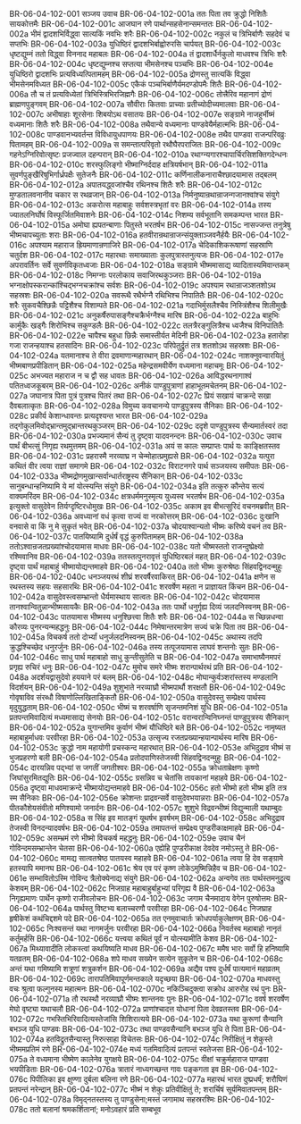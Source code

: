 BR-06-04-102-001  सञ्जय उवाच
BR-06-04-102-001a ततः पिता तव क्रुद्धो निशितैः सायकोत्तमैः
BR-06-04-102-001c आजघान रणे पार्थान्सहसेनान्समन्ततः
BR-06-04-102-002a भीमं द्वादशभिर्विद्ध्वा सात्यकिं नवभिः शरैः
BR-06-04-102-002c नकुलं च त्रिभिर्बाणैः सहदेवं च सप्तभिः
BR-06-04-102-003a युधिष्ठिरं द्वादशभिर्बाह्वोरुरसि चार्पयत्
BR-06-04-102-003c धृष्टद्युम्नं ततो विद्ध्वा विननाद महाबलः
BR-06-04-102-004a तं द्वादशार्धैर्नकुलो माधवश्च त्रिभिः शरैः
BR-06-04-102-004c धृष्टद्युम्नश्च सप्तत्या भीमसेनश्च पञ्चभिः
BR-06-04-102-004e युधिष्ठिरो द्वादशभिः प्रत्यविध्यत्पितामहम्
BR-06-04-102-005a द्रोणस्तु सात्यकिं विद्ध्वा भीमसेनमविध्यत
BR-06-04-102-005c एकैकं पञ्चभिर्बाणैर्यमदण्डोपमैः शितैः
BR-06-04-102-006a तौ च तं प्रत्यविध्येतां त्रिभिस्त्रिभिरजिह्मगैः
BR-06-04-102-006c तोत्त्रैरिव महानागं द्रोणं ब्राह्मणपुङ्गवम्
BR-06-04-102-007a सौवीराः कितवाः प्राच्याः प्रतीच्योदीच्यमालवाः
BR-06-04-102-007c अभीषाहाः शूरसेनाः शिबयोऽथ वसातयः
BR-06-04-102-007e सङ्ग्रामे नाजहुर्भीष्मं वध्यमानाः शितैः शरैः
BR-06-04-102-008a तथैवान्ये वध्यमानाः पाण्डवेयैर्महात्मभिः
BR-06-04-102-008c पाण्डवानभ्यवर्तन्त विविधायुधपाणयः
BR-06-04-102-008e तथैव पाण्डवा राजन्परिवव्रुः पितामहम्
BR-06-04-102-009a स समन्तात्परिवृतो रथौघैरपराजितः
BR-06-04-102-009c गहनेऽग्निरिवोत्सृष्टः प्रजज्वाल दहन्परान्
BR-06-04-102-010a रथाग्न्यगारश्चापार्चिरसिशक्तिगदेन्धनः
BR-06-04-102-010c शरस्फुलिङ्गो भीष्माग्निर्ददाह क्षत्रियर्षभान्
BR-06-04-102-011a सुवर्णपुङ्खैरिषुभिर्गार्ध्रपक्षैः सुतेजनैः
BR-06-04-102-011c कर्णिनालीकनाराचैश्छादयामास तद्बलम्
BR-06-04-102-012a अपातयद्ध्वजांश्चैव रथिनश्च शितैः शरैः
BR-06-04-102-012c मुण्डतालवनानीव चकार स रथव्रजान्
BR-06-04-102-013a निर्मनुष्यान्रथान्राजन्गजानश्वांश्च संयुगे
BR-06-04-102-013c अकरोत्स महाबाहुः सर्वशस्त्रभृतां वरः
BR-06-04-102-014a तस्य ज्यातलनिर्घोषं विस्फूर्जितमिवाशनेः
BR-06-04-102-014c निशम्य सर्वभूतानि समकम्पन्त भारत
BR-06-04-102-015a अमोघा ह्यपतन्बाणाः पितुस्ते भरतर्षभ
BR-06-04-102-015c नासज्जन्त तनुत्रेषु भीष्मचापच्युताः शराः
BR-06-04-102-016a हतवीरान्रथान्राजन्संयुक्ताञ्जवनैर्हयैः
BR-06-04-102-016c अपश्याम महाराज ह्रियमाणान्रणाजिरे
BR-06-04-102-017a चेदिकाशिकरूषाणां सहस्राणि चतुर्दश
BR-06-04-102-017c महारथाः समाख्याताः कुलपुत्रास्तनुत्यजः
BR-06-04-102-017e अपरावर्तिनः सर्वे सुवर्णविकृतध्वजाः
BR-06-04-102-018a सङ्ग्रामे भीष्ममासाद्य व्यादितास्यमिवान्तकम्
BR-06-04-102-018c निमग्नाः परलोकाय सवाजिरथकुञ्जराः
BR-06-04-102-019a भग्नाक्षोपस्करान्कांश्चिद्भग्नचक्रांश्च सर्वशः
BR-06-04-102-019c अपश्याम रथान्राजञ्शतशोऽथ सहस्रशः
BR-06-04-102-020a सवरूथै रथैर्भग्नै रथिभिश्च निपातितैः
BR-06-04-102-020c शरैः सुकवचैश्छिन्नैः पट्टिशैश्च विशाम्पते
BR-06-04-102-021a गदाभिर्मुसलैश्चैव निस्त्रिंशैश्च शिलीमुखैः
BR-06-04-102-021c अनुकर्षैरुपासङ्गैश्चक्रैर्भग्नैश्च मारिष
BR-06-04-102-022a बाहुभिः कार्मुकैः खड्गैः शिरोभिश्च सकुण्डलैः
BR-06-04-102-022c तलत्रैरङ्गुलित्रैश्च ध्वजैश्च विनिपातितैः
BR-06-04-102-022e चापैश्च बहुधा छिन्नैः समास्तीर्यत मेदिनी
BR-06-04-102-023a हतारोहा गजा राजन्हयाश्च हतसादिनः
BR-06-04-102-023c परिपेतुर्द्रुतं तत्र शतशोऽथ सहस्रशः
BR-06-04-102-024a यतमानाश्च ते वीरा द्रवमाणान्महारथान्
BR-06-04-102-024c नाशक्नुवन्वारयितुं भीष्मबाणप्रपीडितान्
BR-06-04-102-025a महेन्द्रसमवीर्येण वध्यमाना महाचमूः
BR-06-04-102-025c अभज्यत महाराज न च द्वौ सह धावतः
BR-06-04-102-026a आविद्धरथनागाश्वं पतितध्वजकूबरम्
BR-06-04-102-026c अनीकं पाण्डुपुत्राणां हाहाभूतमचेतनम्
BR-06-04-102-027a जघानात्र पिता पुत्रं पुत्रश्च पितरं तथा
BR-06-04-102-027c प्रियं सखायं चाक्रन्दे सखा दैवबलात्कृतः
BR-06-04-102-028a विमुच्य कवचानन्ये पाण्डुपुत्रस्य सैनिकाः
BR-06-04-102-028c प्रकीर्य केशान्धावन्तः प्रत्यदृश्यन्त भारत
BR-06-04-102-029a तद्गोकुलमिवोद्भ्रान्तमुद्भ्रान्तरथकुञ्जरम्
BR-06-04-102-029c ददृशे पाण्डुपुत्रस्य सैन्यमार्तस्वरं तदा
BR-06-04-102-030a प्रभज्यमानं सैन्यं तु दृष्ट्वा यादवनन्दनः
BR-06-04-102-030c उवाच पार्थं बीभत्सुं निगृह्य रथमुत्तमम्
BR-06-04-102-031a अयं स कालः सम्प्राप्तः पार्थ यः काङ्क्षितस्तव
BR-06-04-102-031c प्रहरास्मै नरव्याघ्र न चेन्मोहात्प्रमुह्यसे
BR-06-04-102-032a यत्पुरा कथितं वीर त्वया राज्ञां समागमे
BR-06-04-102-032c विराटनगरे पार्थ सञ्जयस्य समीपतः
BR-06-04-102-033a भीष्मद्रोणमुखान्सर्वान्धार्तराष्ट्रस्य सैनिकान्
BR-06-04-102-033c सानुबन्धान्हनिष्यामि ये मां योत्स्यन्ति संयुगे
BR-06-04-102-034a इति तत्कुरु कौन्तेय सत्यं वाक्यमरिंदम
BR-06-04-102-034c क्षत्रधर्ममनुस्मृत्य युध्यस्व भरतर्षभ
BR-06-04-102-035a इत्युक्तो वासुदेवेन तिर्यग्दृष्टिरधोमुखः
BR-06-04-102-035c अकाम इव बीभत्सुरिदं वचनमब्रवीत्
BR-06-04-102-036a अवध्यानां वधं कृत्वा राज्यं वा नरकोत्तरम्
BR-06-04-102-036c दुःखानि वनवासे वा किं नु मे सुकृतं भवेत्
BR-06-04-102-037a चोदयाश्वान्यतो भीष्मः करिष्ये वचनं तव
BR-06-04-102-037c पातयिष्यामि दुर्धर्षं वृद्धं कुरुपितामहम्
BR-06-04-102-038a ततोऽश्वान्रजतप्रख्यांश्चोदयामास माधवः
BR-06-04-102-038c यतो भीष्मस्ततो राजन्दुष्प्रेक्ष्यो रश्मिवानिव
BR-06-04-102-039a ततस्तत्पुनरावृत्तं युधिष्ठिरबलं महत्
BR-06-04-102-039c दृष्ट्वा पार्थं महाबाहुं भीष्मायोद्यन्तमाहवे
BR-06-04-102-040a ततो भीष्मः कुरुश्रेष्ठः सिंहवद्विनदन्मुहुः
BR-06-04-102-040c धनञ्जयरथं शीघ्रं शरवर्षैरवाकिरत्
BR-06-04-102-041a क्षणेन स रथस्तस्य सहयः सहसारथिः
BR-06-04-102-041c शरवर्षेण महता न प्राज्ञायत किंचन
BR-06-04-102-042a वासुदेवस्त्वसम्भ्रान्तो धैर्यमास्थाय सात्वतः
BR-06-04-102-042c चोदयामास तानश्वान्वितुन्नान्भीष्मसायकैः
BR-06-04-102-043a ततः पार्थो धनुर्गृह्य दिव्यं जलदनिस्वनम्
BR-06-04-102-043c पातयामास भीष्मस्य धनुश्छित्त्वा शितैः शरैः
BR-06-04-102-044a स च्छिन्नधन्वा कौरव्यः पुनरन्यन्महद्धनुः
BR-06-04-102-044c निमेषान्तरमात्रेण सज्यं चक्रे पिता तव
BR-06-04-102-045a विचकर्ष ततो दोर्भ्यां धनुर्जलदनिस्वनम्
BR-06-04-102-045c अथास्य तदपि क्रुद्धश्चिच्छेद धनुरर्जुनः
BR-06-04-102-046a तस्य तत्पूजयामास लाघवं शन्तनोः सुतः
BR-06-04-102-046c साधु पार्थ महाबाहो साधु कुन्तीसुतेति च
BR-06-04-102-047a समाभाष्यैनमपरं प्रगृह्य रुचिरं धनुः
BR-06-04-102-047c मुमोच समरे भीष्मः शरान्पार्थरथं प्रति
BR-06-04-102-048a अदर्शयद्वासुदेवो हययाने परं बलम्
BR-06-04-102-048c मोघान्कुर्वञ्शरांस्तस्य मण्डलानि विदर्शयन्
BR-06-04-102-049a शुशुभाते नरव्याघ्रौ भीष्मपार्थौ शरक्षतौ
BR-06-04-102-049c गोवृषाविव संरब्धौ विषाणोल्लिखिताङ्कितौ
BR-06-04-102-050a वासुदेवस्तु सम्प्रेक्ष्य पार्थस्य मृदुयुद्धताम्
BR-06-04-102-050c भीष्मं च शरवर्षाणि सृजन्तमनिशं युधि
BR-06-04-102-051a प्रतपन्तमिवादित्यं मध्यमासाद्य सेनयोः
BR-06-04-102-051c वरान्वरान्विनिघ्नन्तं पाण्डुपुत्रस्य सैनिकान्
BR-06-04-102-052a युगान्तमिव कुर्वाणं भीष्मं यौधिष्ठिरे बले
BR-06-04-102-052c नामृष्यत महाबाहुर्माधवः परवीरहा
BR-06-04-102-053a उत्सृज्य रजतप्रख्यान्हयान्पार्थस्य मारिष
BR-06-04-102-053c क्रुद्धो नाम महायोगी प्रचस्कन्द महारथात्
BR-06-04-102-053e अभिदुद्राव भीष्मं स भुजप्रहरणो बली
BR-06-04-102-054a प्रतोदपाणिस्तेजस्वी सिंहवद्विनदन्मुहुः
BR-06-04-102-054c दारयन्निव पद्भ्यां स जगतीं जगतीश्वरः
BR-06-04-102-055a क्रोधताम्रेक्षणः कृष्णो जिघांसुरमितद्युतिः
BR-06-04-102-055c ग्रसन्निव च चेतांसि तावकानां महाहवे
BR-06-04-102-056a दृष्ट्वा माधवमाक्रन्दे भीष्मायोद्यन्तमाहवे
BR-06-04-102-056c हतो भीष्मो हतो भीष्म इति तत्र स्म सैनिकाः
BR-06-04-102-056e क्रोशन्तः प्राद्रवन्सर्वे वासुदेवभयान्नराः
BR-06-04-102-057a पीतकौशेयसंवीतो मणिश्यामो जनार्दनः
BR-06-04-102-057c शुशुभे विद्रवन्भीष्मं विद्युन्माली यथाम्बुदः
BR-06-04-102-058a स सिंह इव मातङ्गं यूथर्षभ इवर्षभम्
BR-06-04-102-058c अभिदुद्राव तेजस्वी विनदन्यादवर्षभः
BR-06-04-102-059a तमापतन्तं सम्प्रेक्ष्य पुण्डरीकाक्षमाहवे
BR-06-04-102-059c असम्भ्रमं रणे भीष्मो विचकर्ष महद्धनुः
BR-06-04-102-059e उवाच चैनं गोविन्दमसम्भ्रान्तेन चेतसा
BR-06-04-102-060a एह्येहि पुण्डरीकाक्ष देवदेव नमोऽस्तु ते
BR-06-04-102-060c मामद्य सात्वतश्रेष्ठ पातयस्व महाहवे
BR-06-04-102-061a त्वया हि देव सङ्ग्रामे हतस्यापि ममानघ
BR-06-04-102-061c श्रेय एव परं कृष्ण लोकेऽमुष्मिन्निहैव च
BR-06-04-102-061e सम्भावितोऽस्मि गोविन्द त्रैलोक्येनाद्य संयुगे
BR-06-04-102-062a अन्वगेव ततः पार्थस्तमनुद्रुत्य केशवम्
BR-06-04-102-062c निजग्राह महाबाहुर्बाहुभ्यां परिगृह्य वै
BR-06-04-102-063a निगृह्यमाणः पार्थेन कृष्णो राजीवलोचनः
BR-06-04-102-063c जगाम चैनमादाय वेगेन पुरुषोत्तमः
BR-06-04-102-064a पार्थस्तु विष्टभ्य बलाच्चरणौ परवीरहा
BR-06-04-102-064c निजघ्राह हृषीकेशं कथंचिद्दशमे पदे
BR-06-04-102-065a तत एनमुवाचार्तः क्रोधपर्याकुलेक्षणम्
BR-06-04-102-065c निःश्वसन्तं यथा नागमर्जुनः परवीरहा
BR-06-04-102-066a निवर्तस्व महाबाहो नानृतं कर्तुमर्हसि
BR-06-04-102-066c यत्त्वया कथितं पूर्वं न योत्स्यामीति केशव
BR-06-04-102-067a मिथ्यावादीति लोकस्त्वां कथयिष्यति माधव
BR-06-04-102-067c ममैष भारः सर्वो हि हनिष्यामि यतव्रतम्
BR-06-04-102-068a शपे माधव सख्येन सत्येन सुकृतेन च
BR-06-04-102-068c अन्तं यथा गमिष्यामि शत्रूणां शत्रुकर्शन
BR-06-04-102-069a अद्यैव पश्य दुर्धर्षं पात्यमानं महाव्रतम्
BR-06-04-102-069c तारापतिमिवापूर्णमन्तकाले यदृच्छया
BR-06-04-102-070a माधवस्तु वचः श्रुत्वा फल्गुनस्य महात्मनः
BR-06-04-102-070c नकिञ्चिदुक्त्वा सक्रोध आरुरोह रथं पुनः
BR-06-04-102-071a तौ रथस्थौ नरव्याघ्रौ भीष्मः शान्तनवः पुनः
BR-06-04-102-071c ववर्ष शरवर्षेण मेघो वृष्ट्या यथाचलौ
BR-06-04-102-072a प्राणांश्चादत्त योधानां पिता देवव्रतस्तव
BR-06-04-102-072c गभस्तिभिरिवादित्यस्तेजांसि शिशिरात्यये
BR-06-04-102-073a यथा कुरूणां सैन्यानि बभञ्ज युधि पाण्डवः
BR-06-04-102-073c तथा पाण्डवसैन्यानि बभञ्ज युधि ते पिता
BR-06-04-102-074a हतविद्रुतसैन्यास्तु निरुत्साहा विचेतसः
BR-06-04-102-074c निरीक्षितुं न शेकुस्ते भीष्ममप्रतिमं रणे
BR-06-04-102-074e मध्यं गतमिवादित्यं प्रतपन्तं स्वतेजसा
BR-06-04-102-075a ते वध्यमाना भीष्मेण कालेनेव युगक्षये
BR-06-04-102-075c वीक्षां चक्रुर्महाराज पाण्डवा भयपीडिताः
BR-06-04-102-076a त्रातारं नाध्यगच्छन्त गावः पङ्कगता इव
BR-06-04-102-076c पिपीलिका इव क्षुण्णा दुर्बला बलिना रणे
BR-06-04-102-077a महारथं भारत दुष्प्रधर्षं; शरौघिणं प्रतपन्तं नरेन्द्रान्
BR-06-04-102-077c भीष्मं न शेकुः प्रतिवीक्षितुं ते; शरार्चिषं सूर्यमिवातपन्तम्
BR-06-04-102-078a विमृद्नतस्तस्य तु पाण्डुसेना;मस्तं जगामाथ सहस्ररश्मिः
BR-06-04-102-078c ततो बलानां श्रमकर्शितानां; मनोऽवहारं प्रति सम्बभूव

